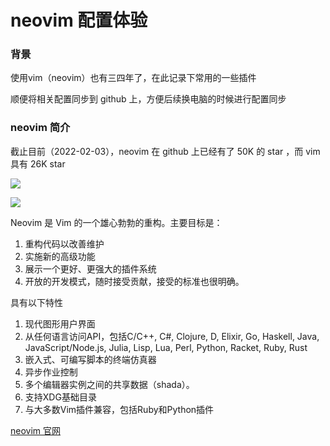 # neovim 配置体验

### 背景

使用vim（neovim）也有三四年了，在此记录下常用的一些插件

顺便将相关配置同步到 github 上，方便后续换电脑的时候进行配置同步

### neovim 简介

截止目前（2022-02-03），neovim 在 github 上已经有了 50K 的 star ，而 vim 具有 26K star

![](https://fudongdong-statics.oss-cn-beijing.aliyuncs.com/images/20220203/933d2b5126eb4e888ffbd54a4b937797.png?x-oss-process=image/resize,w_800/quality,q_80)

![](https://fudongdong-statics.oss-cn-beijing.aliyuncs.com/images/20220203/6c435b23da3747e19681934ebdbe562e.png?x-oss-process=image/resize,w_800/quality,q_80)

Neovim 是 Vim 的一个雄心勃勃的重构。主要目标是：

1. 重构代码以改善维护
2. 实施新的高级功能
3. 展示一个更好、更强大的插件系统
4. 开放的开发模式，随时接受贡献，接受的标准也很明确。

具有以下特性

1. 现代图形用户界面
2. 从任何语言访问API，包括C/C++, C#, Clojure, D, Elixir, Go, Haskell, Java, JavaScript/Node.js, Julia, Lisp, Lua, Perl, Python, Racket, Ruby, Rust
3. 嵌入式、可编写脚本的终端仿真器
4. 异步作业控制
5. 多个编辑器实例之间的共享数据（shada）。
6. 支持XDG基础目录
7. 与大多数Vim插件兼容，包括Ruby和Python插件

[neovim 官网](https://neovim.io/)
